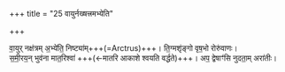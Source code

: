 +++
title = "25 वायुर्नख्षत्त्रमभ्येति"

+++

वा॒युर् नक्ष॑त्रम् अ॒भ्ये॑ति॒ निष्ट्या॑म्+++(=Arctrus)+++। ति॒ग्मशृ॑ङ्गो वृष॒भो रोरु॑वाणः।  
स॒मी॒रय॒न् भुव॑ना मात॒रिश्वा॑ +++(←मातरि आकाशे श्वयति वर्द्धते)+++। अप॒ द्वेषाꣳ॑सि नुदता॒म् अरा॑तीः।  
